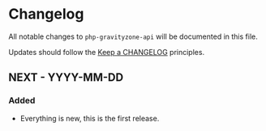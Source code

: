 # Changelog

All notable changes to `php-gravityzone-api` will be documented in this file.

Updates should follow the [Keep a CHANGELOG](https://keepachangelog.com/) principles.

## NEXT - YYYY-MM-DD

### Added
- Everything is new, this is the first release.
